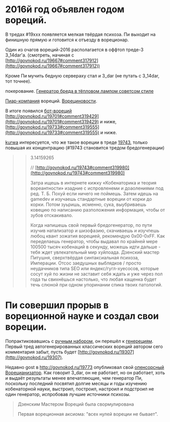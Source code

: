 # 2016й год объявлен годом вореций.

В тредах #19xxx появляется мелкая твёрдая психоза. Пи выходит на финишную прямую и готовится к отъезду в вореционар.

Один из очагов вореций-2016 располагается в оффтоп треде-3 3_14dar'а. (смотреть, начиная с [http://govnokod.ru/19667#comment317912](http://govnokod.ru/19667#comment317912))

Кроме Пи мучить бедную сервераху стал и 3_dar (не путать с 3_14dar, тот точнее).

покерование. [Генератор бреда в тёпловом лампом советсом стиле](http://govnokod.ru/19667#comment317996)

[Пиар-компания](http://govnokod.ru/19307#comment318114) вореций. [Ворециновости](http://govnokod.ru/19675#comment318030).

В итоге появился [бот-вореций](http://govnokod.ru/user/13893) [http://govnokod.ru/19701#comment319429](http://govnokod.ru/19701#comment319429) и ниже, [http://govnokod.ru/19733#comment319555](http://govnokod.ru/19733#comment319555) и ниже.

[kurwa](http://govnokod.ru/user/12590) интересуется, что же такое вореции в треде [19743](http://govnokod.ru/19743), только повышая их концентрацию (#19743 становится тредом бредогенерации)

>>3.14159265
>>
>>
>>// [http://govnokod.ru/19743#comment319980](http://govnokod.ru/19743#comment319980)
>>
>>Затра ищешь в интернете кижку «Кобенаторика и теория вореантности» изадние с испровленеми и доаолениями под ред. Т. Б. Похуй если ничего не поймешь. Затем идешь на gamedev и изучаешь стандартные вореции от корки до корки. Потом зуьришь, исменно, сука, выубриваешь ковецию по написанию разположения информация, чтобы от зубов отскакивало. 
>>
>>Когда напишешь свой первый бредогенератор, по пути изучив натализатор и шизофазию, скачиваешь и изучпешь любоц квант зожатия ворецией, рекомендую 0х00-0хFF. Как переделаешь генератор, чтобы выдавал по крайней мере 100500 тысяч кобенаций в секунду, можешь идти дальше - тебя ждет увлекательный мир хуйлоада. Дзенский мастер Питушня, сверхтвёрдая синтаксиальная психоза, Имперации. Отсос заедушных выблядков / просто неудачников типа SEO или яндекс/гугл-хуесосов, которые сосут хуй по жизни не заставит себя ждать и уже через пол года ты свихнёшься настолько, что любая кащенка будет течь слюной при одном упоринании спика твоих патологий.
>>
# Пи совершил прорыв в вореционной науке и создал свои вореции.

Попрактиковавшись с [ручным набором](http://govnokod.ru/19679#comment318014), он перешёл к [генерециям](http://govnokod.ru/19307#comment318312). Первый тред автогенерированных классических вореций автором сего комментария забыт, пусть будет [http://govnokod.ru/19307](http://govnokod.ru/19307).

Недавно gost в http://govnokod.ru/19773 опубликовал свой [опенсорсный Ворецианизатор](http://pastebin.com/EWFTxyC4). Как говорит 3_dar, он не работает, но он работает, хоть и выдаёт результаты менее впечатляющие, чем генератор Пи, поскольку последний посвятил долгие месяцы и годы изучению кобенаторной науки, выстроил, построил, настроил и подстроил не один генератор, испробовав лучшие источники психозы.

>Дзенским Мастером Вореций была свормулирована
>
>Первая вореционная аксиома: "всех нулей вореции не бывает".
>
